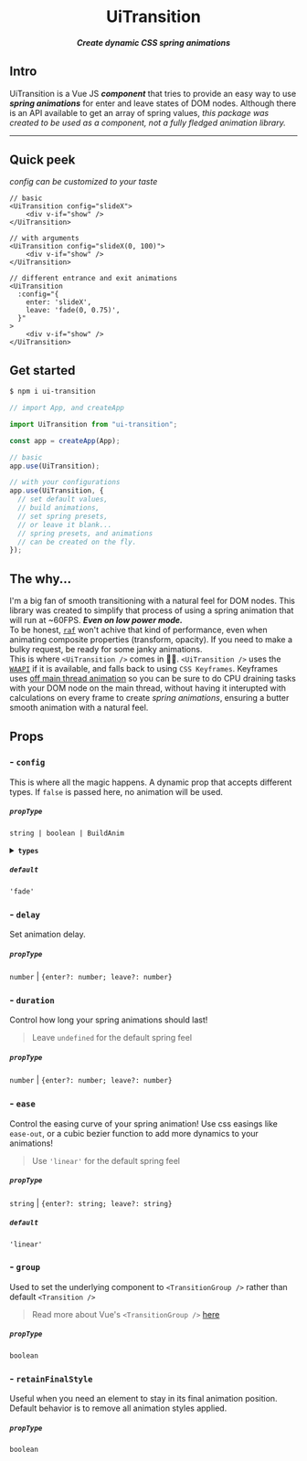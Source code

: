 <div align="center">
  
# UiTransition
  
#### *Create dynamic CSS spring animations*
  
</div>

## Intro

UiTransition is a Vue JS **_component_** that tries to provide an easy way to use **_spring animations_** for enter and leave states of DOM nodes. Although there is an API available to get an array of spring values, _this package was created to be used as a component, not a fully fledged animation library._

<hr/>

## Quick peek

_config can be customized to your taste_

```vue
// basic
<UiTransition config="slideX">
    <div v-if="show" />
</UiTransition>

// with arguments
<UiTransition config="slideX(0, 100)">
    <div v-if="show" />
</UiTransition>

// different entrance and exit animations
<UiTransition
  :config="{
    enter: 'slideX',
    leave: 'fade(0, 0.75)',
  }"
>
    <div v-if="show" />
</UiTransition>
```

## Get started

```bash
$ npm i ui-transition
```

```ts
// import App, and createApp

import UiTransition from "ui-transition";

const app = createApp(App);

// basic
app.use(UiTransition);

// with your configurations
app.use(UiTransition, {
  // set default values,
  // build animations,
  // set spring presets,
  // or leave it blank...
  // spring presets, and animations
  // can be created on the fly.
});
```

## The why...

I'm a big fan of smooth transitioning with a natural feel for DOM nodes. This library was created to simplify that process of using a spring animation that will run at ~60FPS. **_Even on low power mode._**
<br>
To be honest, [`raf`](https://developer.mozilla.org/en-US/docs/Web/API/window/requestAnimationFrame) won't achive that kind of performance, even when animating composite properties (transform, opacity). If you need to make a bulky request, be ready for some janky animations.
<br>
This is where `<UiTransition />` comes in 👨‍🏫. `<UiTransition />` uses the [`WAAPI`](https://developer.mozilla.org/en-US/docs/Web/API/Web_Animations_API) if it is available, and falls back to using `CSS Keyframes`. Keyframes uses [off main thread animation](https://developer.mozilla.org/en-US/docs/Web/Performance/CSS_JavaScript_animation_performance#off_main_thread_animation) so you can be sure to do CPU draining tasks with your DOM node on the main thread, without having it interupted with calculations on every frame to create _spring animations_, ensuring a butter smooth animation with a natural feel.

## Props

### - `config`

This is where all the magic happens. A dynamic prop that accepts different types. If `false` is passed here, no animation will be used.

##### `propType`

`string | boolean | BuildAnim`

<details>
<summary>
  <strong>
    <code>types</code>
  </strong>
</summary>

<div>

Custom types assosiated with the `config` prop. The `BuildAnim` type above is explained below.

```ts
// This is the BuildAnim type
interface BuildAnim extends Anim {
  enter?: Anim;
  leave?: Anim;
}

interface Anim {
  frame: Frame;
  extends?: string;
  duration?: DurationAndDelay;
  delay?: DurationAndDelay;
  ease?: Ease;
  spring?: Spring;
}

type Frame = (step: Step, phase: AnimPhase) => DynamicObject<string | number>;

type Step = (
  from: number | number[],
  to: number | number[]
) => number | number[];

type AnimPhase = "enter" | "leave";

interface DynamicObject<T> {
  [key: string]: T;
}

type DurationAndDelay = number | AnimPhaseObject<number> | undefined;

type AnimPhaseObject<T> = {
  [key in AnimPhase]?: T;
};

type Ease = string | AnimPhaseObject<string>;

type Spring = string | AnimPhaseObject<SpringRoot>;

type SpringRoot = string | SpringObject;

type SpringObject = {
  tension?: number;
  friction?: number;
  mass?: number;
  precision?: number;
  velocity?: number;
  stopAttempt?: number;
};
```

</div>
</details>

##### `default`

`'fade'`

<!-- TODO: spring -->

### - `delay`

Set animation delay.

##### `propType`

`number` | `{enter?: number; leave?: number}`

### - `duration`

Control how long your spring animations should last!

> Leave `undefined` for the default spring feel

##### `propType`

`number` | `{enter?: number; leave?: number}`

### - `ease`

Control the easing curve of your spring animation! Use css easings like `ease-out`, or a cubic bezier function to add more dynamics to your animations!

> Use `'linear'` for the default spring feel

##### `propType`

`string` | `{enter?: string; leave?: string}`

##### `default`

`'linear'`

### - `group`

Used to set the underlying component to `<TransitionGroup />` rather than default `<Transition />`

> Read more about Vue's `<TransitionGroup />` [here](https://vuejs.org/api/built-in-components.html#transitiongroup)

##### `propType`

`boolean`

### - `retainFinalStyle`

Useful when you need an element to stay in its final animation position. Default behavior is to remove all animation styles applied.

##### `propType`

`boolean`
